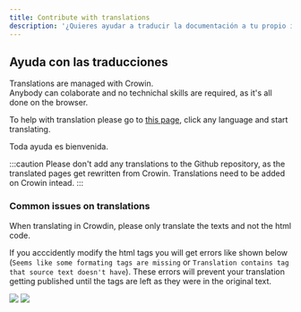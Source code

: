 ```yaml
---
title: Contribute with translations
description: '¿Quieres ayudar a traducir la documentación a tu propio idioma?'
---
```


## Ayuda con las traducciones

Translations are managed with Crowin.  
Anybody can colaborate and no technichal skills are required, as it's all done on the browser.

To help with translation please go to [this page](https://crowdin.com/project/docsstacksco), click any language and start translating.

Toda ayuda es bienvenida.

:::caution
Please don't add any translations to the Github repository, as the translated pages get rewritten from Crowin. Translations need to be added on Crowin intead.
:::

### Common issues on translations

When translating in Crowdin, please only translate the texts and not the html code.

If you acccidently modify the html tags you will get errors like shown below (`Seems like some formating tags are missing` or `Translation contains tag that source text doesn't have`). These errors will prevent your translation getting published until the tags are left as they were in the original text.

![](/img/crowdin-qa-issue-formatting_tags_missing.png) ![](/img/crowdin-qa-issue-tag_source.png)
